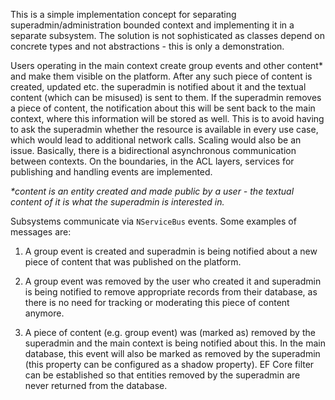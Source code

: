 This is a simple implementation concept for separating superadmin/administration bounded context and implementing it in a separate subsystem.
The solution is not sophisticated as classes depend on concrete types and not abstractions - this is only a demonstration.

Users operating in the main context create group events and other content* and make them visible on the platform. After any such piece of content is created, updated etc. the superadmin is notified about it and the textual content (which can be misused) is sent to them.
If the superadmin removes a piece of content, the notification about this will be sent back to the main context, where this information will be stored as well. This is to avoid having to ask the superadmin whether the resource is available in every use case, which would lead to additional network calls. Scaling would also be an issue.
Basically, there is a bidirectional asynchronous communication between contexts. On the boundaries, in the ACL layers, services for publishing and handling events are implemented.

_*content is an entity created and made public by a user - the textual content of it is what the superadmin is interested in._

Subsystems communicate via `NServiceBus` events. Some examples of messages are:
1. A group event is created and superadmin is being notified about a new piece of content that was published on the platform.


2. A group event was removed by the user who created it and superadmin is being notified to remove appropriate records from their database, as there is no need for tracking or moderating this piece of content anymore.

3. A piece of content (e.g. group event) was (marked as) removed by the superadmin and the main context is being notified about this. In the main database, this event will also be marked as removed by the superadmin (this property can be configured as a shadow property). EF Core filter can be established so that entities removed by the superadmin are never returned from the database.
